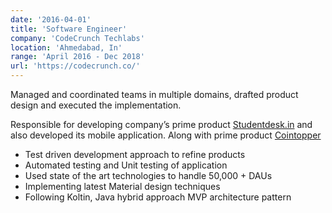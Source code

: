 ```yaml
---
date: '2016-04-01'
title: 'Software Engineer'
company: 'CodeCrunch Techlabs'
location: 'Ahmedabad, In'
range: 'April 2016 - Dec 2018'
url: 'https://codecrunch.co/'
---
```


Managed and coordinated teams in multiple domains, drafted product design and executed the implementation.

Responsible for developing company’s prime product [Studentdesk.in](http://Studentdesk.in) and also developed its mobile application. Along with prime product [Cointopper](https://Cointopper.com)

- Test driven development approach to refine products
- Automated testing and Unit testing of application
- Used state of the art technologies to handle 50,000 + DAUs
- Implementing latest Material design techniques
- Following Koltin, Java hybrid approach MVP architecture pattern
